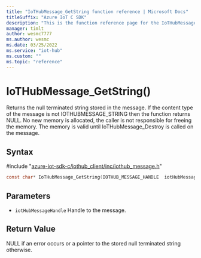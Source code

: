 ```yaml
---                             
title: "IoTHubMessage_GetString function reference | Microsoft Docs" 
titleSuffix: "Azure IoT C SDK"            
description: "This is the function reference page for the IoTHubMessage_GetString() function in the Azure IoT C SDK. This SDK is used with Azure IoT Hub and Azure IoT Hub Device Provisioning Service"            
manager: timlt                 
author: wesmc7777              
ms.author: wesmc               
ms.date: 03/25/2022                    
ms.service: "iot-hub"             
ms.custom: ""                
ms.topic: "reference"        
---                            
```


# IoTHubMessage_GetString()

Returns the null terminated string stored in the message. If the content type of the message is not IOTHUBMESSAGE_STRING then the function returns NULL. No new memory is allocated, the caller is not responsible for freeing the memory. The memory is valid until IoTHubMessage_Destroy is called on the message.

## Syntax

\#include "[azure-iot-sdk-c/iothub_client/inc/iothub_message.h](../iothub-message-h.md)"  
```C
const char* IoTHubMessage_GetString(IOTHUB_MESSAGE_HANDLE  iotHubMessageHandle);
```

## Parameters
* `iotHubMessageHandle` Handle to the message.

## Return Value
NULL if an error occurs or a pointer to the stored null terminated string otherwise.

